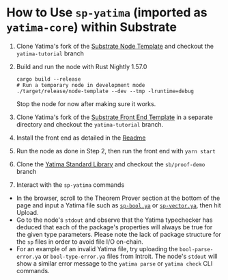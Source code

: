 # How to Use `sp-yatima` (imported as `yatima-core`) within Substrate

1. Clone Yatima's fork of the [Substrate Node Template](https://github.com/yatima-inc/substrate-node-template) and checkout the `yatima-tutorial` branch

2. Build and run the node with Rust Nightly 1.57.0
   ```
   cargo build --release
   # Run a temporary node in development mode
   ./target/release/node-template --dev --tmp -lruntime=debug 
   ```
   Stop the node for now after making sure it works.

3. Clone Yatima's fork of the [Substrate Front End Template](https://github.com/yatima-inc/substrate-front-end-template) in a separate directory and checkout the `yatima-tutorial` branch.

4. Install the front end as detailed in the [Readme](https://github.com/yatima-inc/substrate-front-end-template/blob/master/README.md#installation)

5. Run the node as done in Step 2, then run the front end with `yarn start`

6. Clone the [Yatima Standard Library](https://github.com/yatima-inc/introit) and checkout the `sb/proof-demo` branch

6. Interact with the `sp-yatima` commands
  * In the browser, scroll to the Theorem Prover section at the bottom of the page and input a Yatima file such as [`sp-bool.ya`](https://github.com/yatima-inc/introit/blob/sb/proof-demo/sp-bool.ya) or [`sp-vector.ya`](https://github.com/yatima-inc/introit/blob/sb/proof-demo/sp-vector.ya), then hit Upload. 
  * Go to the node's `stdout` and observe that the Yatima typechecker has deduced that each of the package's properties will always be true for the given type parameters. Please note the lack of package structure for the `sp` files in order to avoid file I/O on-chain.
  * For an example of an invalid Yatima file, try uploading the `bool-parse-error.ya` or `bool-type-error.ya` files from Introit. The node's `stdout` will show a similar error message to the `yatima parse` or `yatima check` CLI commands.
